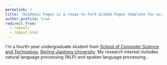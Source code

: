 ```yaml
---
permalink: /
title: "Academic Pages is a ready-to-fork GitHub Pages template for academic personal websites"
author_profile: true
redirect_from: 
  - /about/
  - /about.html
---
```


I'm a fourth-year undergraduate student from [School of Computer Science and Technology](https://cs.bjtu.edu.cn/), [Beijing Jiaotong University](https://www.bjtu.edu.cn/). My research interest includes natural language processing (NLP) and spoken language processing .

<!-- I am very fortunate to be advised by [Prof. Jinan Xu](https://faculty.bjtu.edu.cn/8300/) and [Assistant Prof. Yufeng Chen](https://faculty.bjtu.edu.cn/8754/) of NLP Lab from [School of Computer Science and Technology](https://cs.bjtu.edu.cn/), Beijing Jiaotong University. -->